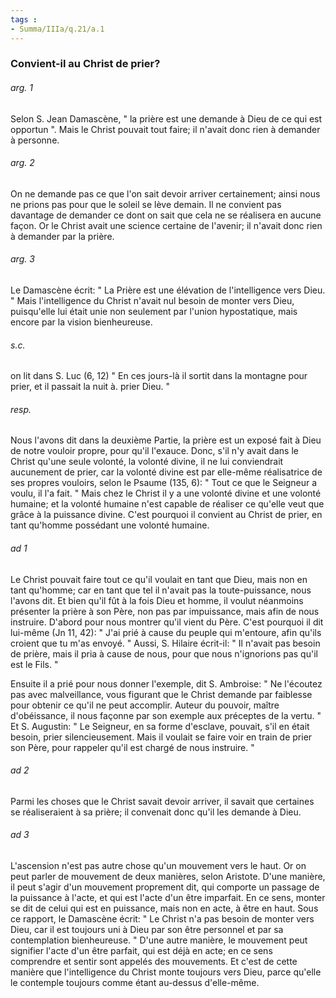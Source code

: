 ```yaml
---
tags : 
- Summa/IIIa/q.21/a.1
---
```


### Convient-il au Christ de prier?

###### arg. 1
Selon S. Jean Damascène, " la prière est une demande à Dieu de ce qui est opportun ". Mais le Christ pouvait tout faire; il n'avait donc rien à demander à personne. 

###### arg. 2
On ne demande pas ce que l'on sait devoir arriver certainement; ainsi nous ne prions pas pour que le soleil se lève demain. Il ne convient pas davantage de demander ce dont on sait que cela ne se réalisera en aucune façon. Or le Christ avait une science certaine de l'avenir; il n'avait donc rien à demander par la prière. 

###### arg. 3
Le Damascène écrit: " La Prière est une élévation de l'intelligence vers Dieu. " Mais l'intelligence du Christ n'avait nul besoin de monter vers Dieu, puisqu'elle lui était unie non seulement par l'union hypostatique, mais encore par la vision bienheureuse. 

###### s.c.
on lit dans S. Luc (6, 12) " En ces jours-là il sortit dans la montagne pour prier, et il passait la nuit à. prier Dieu. " 

###### resp.
Nous l'avons dit dans la deuxième Partie, la prière est un exposé fait à Dieu de notre vouloir propre, pour qu'il l'exauce. Donc, s'il n'y avait dans le Christ qu'une seule volonté, la volonté divine, il ne lui conviendrait aucunement de prier, car la volonté divine est par elle-même réalisatrice de ses propres vouloirs, selon le Psaume (135, 6): " Tout ce que le Seigneur a voulu, il l'a fait. " Mais chez le Christ il y a une volonté divine et une volonté humaine; et la volonté humaine n'est capable de réaliser ce qu'elle veut que grâce à la puissance divine. C'est pourquoi il convient au Christ de prier, en tant qu'homme possédant une volonté humaine. 

###### ad 1
Le Christ pouvait faire tout ce qu'il voulait en tant que Dieu, mais non en tant qu'homme; car en tant que tel il n'avait pas la toute-puissance, nous l'avons dit. Et bien qu'il fût à la fois Dieu et homme, il voulut néanmoins présenter la prière à son Père, non pas par impuissance, mais afin de nous instruire. D'abord pour nous montrer qu'il vient du Père. C'est pourquoi il dit lui-même (Jn 11, 42): " J'ai prié à cause du peuple qui m'entoure, afin qu'ils croient que tu m'as envoyé. " Aussi, S. Hilaire écrit-il: " Il n'avait pas besoin de prière, mais il pria à cause de nous, pour que nous n'ignorions pas qu'il est le Fils. " 

Ensuite il a prié pour nous donner l'exemple, dit S. Ambroise: " Ne l'écoutez pas avec malveillance, vous figurant que le Christ demande par faiblesse pour obtenir ce qu'il ne peut accomplir. Auteur du pouvoir, maître d'obéissance, il nous façonne par son exemple aux préceptes de la vertu. " Et S. Augustin: " Le Seigneur, en sa forme d'esclave, pouvait, s'il en était besoin, prier silencieusement. Mais il voulait se faire voir en train de prier son Père, pour rappeler qu'il est chargé de nous instruire. " 

###### ad 2
Parmi les choses que le Christ savait devoir arriver, il savait que certaines se réaliseraient à sa prière; il convenait donc qu'il les demande à Dieu. 

###### ad 3
L'ascension n'est pas autre chose qu'un mouvement vers le haut. Or on peut parler de mouvement de deux manières, selon Aristote. D'une manière, il peut s'agir d'un mouvement proprement dit, qui comporte un passage de la puissance à l'acte, et qui est l'acte d'un être imparfait. En ce sens, monter se dit de celui qui est en puissance, mais non en acte, à être en haut. Sous ce rapport, le Damascène écrit: " Le Christ n'a pas besoin de monter vers Dieu, car il est toujours uni à Dieu par son être personnel et par sa contemplation bienheureuse. " D'une autre manière, le mouvement peut signifier l'acte d'un être parfait, qui est déjà en acte; en ce sens comprendre et sentir sont appelés des mouvements. Et c'est de cette manière que l'intelligence du Christ monte toujours vers Dieu, parce qu'elle le contemple toujours comme étant au-dessus d'elle-même. 

